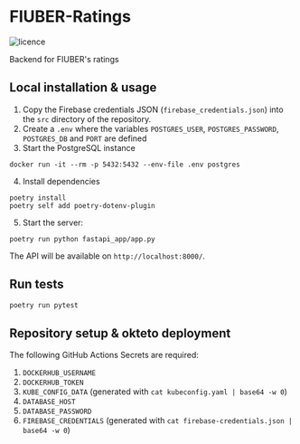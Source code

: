 # FIUBER-Ratings


![licence](https://img.shields.io/github/license/TallerDeProgramacion2-2022-2c-Grupo7/FIUBER-BO-BE)

Backend for FIUBER's ratings

## Local installation & usage

1. Copy the Firebase credentials JSON (`firebase_credentials.json`) into the `src` directory of the repository.
2. Create a `.env` where the variables `POSTGRES_USER`, `POSTGRES_PASSWORD`, `POSTGRES_DB` and `PORT` are defined
3. Start the PostgreSQL instance
```
docker run -it --rm -p 5432:5432 --env-file .env postgres
```
4. Install dependencies
```
poetry install
poetry self add poetry-dotenv-plugin
```
5. Start the server:
```
poetry run python fastapi_app/app.py
```

The API will be available on `http://localhost:8000/`.



## Run tests
``` bash
poetry run pytest
```

## Repository setup & okteto deployment

The following GitHub Actions Secrets are required:
1. `DOCKERHUB_USERNAME`
2. `DOCKERHUB_TOKEN`
3. `KUBE_CONFIG_DATA` (generated with `cat kubeconfig.yaml | base64 -w 0`)
4. `DATABASE_HOST`
5. `DATABASE_PASSWORD`
6. `FIREBASE_CREDENTIALS` (generated with `cat firebase-credentials.json | base64 -w 0`)

